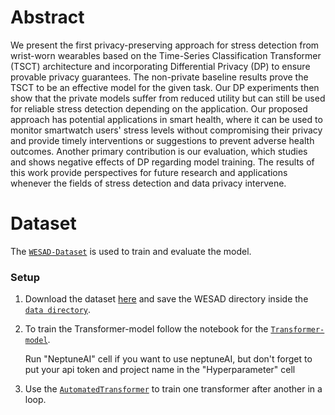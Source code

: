 # Abstract

We present the first privacy-preserving approach for stress detection from wrist-worn wearables based on the Time-Series Classification Transformer (TSCT) architecture and incorporating Differential Privacy (DP) to ensure provable privacy guarantees. The non-private baseline results prove the TSCT to be an effective model for the given task. Our DP experiments then show that the private models suffer from reduced utility but can still be used for reliable stress detection depending on the application. Our proposed approach has potential applications in smart health, where it can be used to monitor smartwatch users' stress levels without compromising their privacy and provide timely interventions or suggestions to prevent adverse health outcomes. Another primary contribution is our evaluation, which studies and shows negative effects of DP regarding model training. The results of this work provide perspectives for future research and applications whenever the fields of stress detection and data privacy intervene.

# Dataset

The [`WESAD-Dataset`](https://dl.acm.org/doi/10.1145/3242969.3242985) is used to train and evaluate the model.


### Setup

1. Download the dataset [here](https://ubicomp.eti.uni-siegen.de/home/datasets/icmi18/) and save the WESAD directory inside the [`data directory`](https://github.com/BDegenkolb/Privacy-Preserving-Stress-Transformer/tree/main/data).

2. To train the Transformer-model follow the notebook for the [`Transformer-model`](https://github.com/BDegenkolb/Privacy-Preserving-Stress-Transformer/blob/main/code/transformer.ipynb).
  
      Run "NeptuneAI" cell if you want to use neptuneAI, but don't forget to put your api token and project name in the "Hyperparameter" cell
  
3. Use the [`AutomatedTransformer`](https://github.com/BDegenkolb/Privacy-Preserving-Stress-Transformer/blob/main/code/AutomatedTransformer.ipynb) to train one transformer after another in a loop.
